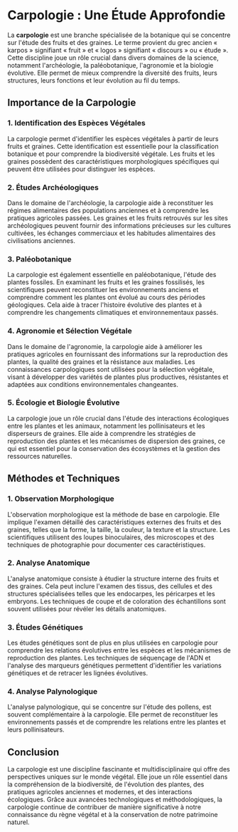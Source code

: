 # Carpologie : Une Étude Approfondie

La **carpologie** est une branche spécialisée de la botanique qui se concentre sur l'étude des fruits et des graines. Le terme provient du grec ancien « karpos » signifiant « fruit » et « logos » signifiant « discours » ou « étude ». Cette discipline joue un rôle crucial dans divers domaines de la science, notamment l'archéologie, la paléobotanique, l'agronomie et la biologie évolutive. Elle permet de mieux comprendre la diversité des fruits, leurs structures, leurs fonctions et leur évolution au fil du temps.

## Importance de la Carpologie

### 1. **Identification des Espèces Végétales**
La carpologie permet d'identifier les espèces végétales à partir de leurs fruits et graines. Cette identification est essentielle pour la classification botanique et pour comprendre la biodiversité végétale. Les fruits et les graines possèdent des caractéristiques morphologiques spécifiques qui peuvent être utilisées pour distinguer les espèces.

### 2. **Études Archéologiques**
Dans le domaine de l'archéologie, la carpologie aide à reconstituer les régimes alimentaires des populations anciennes et à comprendre les pratiques agricoles passées. Les graines et les fruits retrouvés sur les sites archéologiques peuvent fournir des informations précieuses sur les cultures cultivées, les échanges commerciaux et les habitudes alimentaires des civilisations anciennes.

### 3. **Paléobotanique**
La carpologie est également essentielle en paléobotanique, l'étude des plantes fossiles. En examinant les fruits et les graines fossilisés, les scientifiques peuvent reconstituer les environnements anciens et comprendre comment les plantes ont évolué au cours des périodes géologiques. Cela aide à tracer l'histoire évolutive des plantes et à comprendre les changements climatiques et environnementaux passés.

### 4. **Agronomie et Sélection Végétale**
Dans le domaine de l'agronomie, la carpologie aide à améliorer les pratiques agricoles en fournissant des informations sur la reproduction des plantes, la qualité des graines et la résistance aux maladies. Les connaissances carpologiques sont utilisées pour la sélection végétale, visant à développer des variétés de plantes plus productives, résistantes et adaptées aux conditions environnementales changeantes.

### 5. **Écologie et Biologie Évolutive**
La carpologie joue un rôle crucial dans l'étude des interactions écologiques entre les plantes et les animaux, notamment les pollinisateurs et les disperseurs de graines. Elle aide à comprendre les stratégies de reproduction des plantes et les mécanismes de dispersion des graines, ce qui est essentiel pour la conservation des écosystèmes et la gestion des ressources naturelles.

## Méthodes et Techniques

### 1. **Observation Morphologique**
L'observation morphologique est la méthode de base en carpologie. Elle implique l'examen détaillé des caractéristiques externes des fruits et des graines, telles que la forme, la taille, la couleur, la texture et la structure. Les scientifiques utilisent des loupes binoculaires, des microscopes et des techniques de photographie pour documenter ces caractéristiques.

### 2. **Analyse Anatomique**
L'analyse anatomique consiste à étudier la structure interne des fruits et des graines. Cela peut inclure l'examen des tissus, des cellules et des structures spécialisées telles que les endocarpes, les péricarpes et les embryons. Les techniques de coupe et de coloration des échantillons sont souvent utilisées pour révéler les détails anatomiques.

### 3. **Études Génétiques**
Les études génétiques sont de plus en plus utilisées en carpologie pour comprendre les relations évolutives entre les espèces et les mécanismes de reproduction des plantes. Les techniques de séquençage de l'ADN et l'analyse des marqueurs génétiques permettent d'identifier les variations génétiques et de retracer les lignées évolutives.

### 4. **Analyse Palynologique**
L'analyse palynologique, qui se concentre sur l'étude des pollens, est souvent complémentaire à la carpologie. Elle permet de reconstituer les environnements passés et de comprendre les relations entre les plantes et leurs pollinisateurs.

## Conclusion

La carpologie est une discipline fascinante et multidisciplinaire qui offre des perspectives uniques sur le monde végétal. Elle joue un rôle essentiel dans la compréhension de la biodiversité, de l'évolution des plantes, des pratiques agricoles anciennes et modernes, et des interactions écologiques. Grâce aux avancées technologiques et méthodologiques, la carpologie continue de contribuer de manière significative à notre connaissance du règne végétal et à la conservation de notre patrimoine naturel.